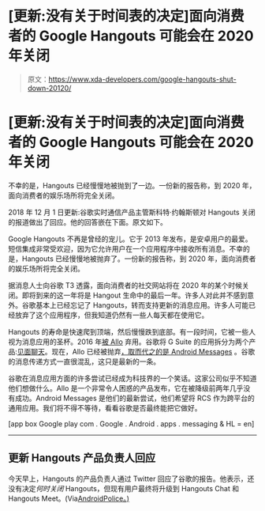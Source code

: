 # [更新:没有关于时间表的决定]面向消费者的 Google Hangouts 可能会在 2020 年关闭

> 原文：<https://www.xda-developers.com/google-hangouts-shut-down-20120/>

# [更新:没有关于时间表的决定]面向消费者的 Google Hangouts 可能会在 2020 年关闭

不幸的是，Hangouts 已经慢慢地被抛到了一边。一份新的报告称，到 2020 年，面向消费者的娱乐场所将完全关闭。

2018 年 12 月 1 日更新:谷歌实时通信产品主管斯科特·约翰斯顿对 Hangouts 关闭的报道做出了回应。他的回答嵌在下面。原文如下。

Google Hangouts 不再是曾经的宠儿。它于 2013 年发布，是安卓用户的最爱。短信集成非常受欢迎，因为它允许用户在一个应用程序中接收所有消息。不幸的是，Hangouts 已经慢慢地被抛弃了。一份新的报告称，到 2020 年，面向消费者的娱乐场所将完全关闭。

据消息人士向谷歌 T3 透露，面向消费者的社交网站将在 2020 年的某个时候关闭。即将到来的这一年将是 Hangout 生命中的最后一年。许多人对此并不感到意外。谷歌基本上已经忘记了 Hangouts，转而支持更新的消息应用。许多人可能已经放弃了这个应用程序，但我知道仍然有一些人每天都在使用它。

Hangouts 的寿命是快速爬到顶端，然后慢慢跌到底部。有一段时间，它被一些人视为消息应用的圣杯。2016 年[被 Allo](https://www.xda-developers.com/google-announces-allo-duo-google-home-and-more-at-io-2016/) 弃用。谷歌将 G Suite 的应用拆分为两个产品:[见面聊天](https://www.xda-developers.com/google-gives-hangouts-the-corporate-direction-with-hangouts-meet-and-hangouts-chat/)。现在，Allo 已经被抛弃[，取而代之的是 Android Messages](https://www.xda-developers.com/google-allo-paused-chat-rcs-apple-imessage/) 。谷歌的消息传递方式一直很混乱，这只是最新的一条。

谷歌在消息应用方面的许多尝试已经成为科技界的一个笑话。这家公司似乎不知道他们想做什么。Allo 是一个非常令人困惑的产品发布，它在被降级前两年几乎没有成功。Android Messages 是他们的最新尝试，他们希望将 RCS 作为跨平台的通用应用。我们将不得不等待，看看谷歌是否最终能把它做好。

[app box Google play com . Google . Android . apps . messaging & HL = en]

* * *

## 更新 Hangouts 产品负责人回应

今天早上，Hangouts 的产品负责人通过 Twitter 回应了谷歌的报告。他表示，还没有决定*何时关闭* Hangouts，但现有用户最终将升级到 Hangouts Chat 和 Hangouts Meet。(Via[AndroidPolice。)](https://www.androidpolice.com/2018/12/01/report-google-killing-hangouts-in-2020-probably-will-launch-8-new-messaging-services-in-its-place/)